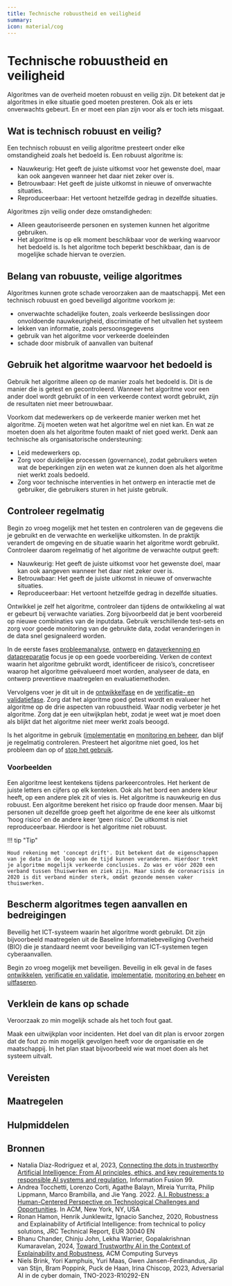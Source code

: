 ```yaml
---
title: Technische robuustheid en veiligheid
summary: 
icon: material/cog
---
```


# Technische robuustheid en veiligheid
Algoritmes van de overheid moeten robuust en veilig zijn. Dit betekent dat je algoritmes in elke situatie goed moeten presteren. Ook als er iets onverwachts gebeurt. En er moet een plan zijn voor als er toch iets misgaat.

## Wat is technisch robuust en veilig?
Een technisch robuust en veilig algoritme presteert onder elke omstandigheid zoals het bedoeld is. 
Een robuust algoritme is:

- Nauwkeurig: Het geeft de juiste uitkomst voor het gewenste doel, maar kan ook aangeven wanneer het daar niet zeker over is.
- Betrouwbaar: Het geeft de juiste uitkomst in nieuwe of onverwachte situaties.
- Reproduceerbaar: Het vertoont hetzelfde gedrag in dezelfde situaties.

Algoritmes zijn veilig onder deze omstandigheden:

- Alleen geautoriseerde personen en systemen kunnen het algoritme gebruiken.
- Het algoritme is op elk moment beschikbaar voor de werking waarvoor het bedoeld is. Is het algoritme toch beperkt beschikbaar, dan is de mogelijke schade hiervan te overzien.

## Belang van robuuste, veilige algoritmes
Algoritmes kunnen grote schade veroorzaken aan de maatschappij. Met een technisch robuust en goed beveiligd algoritme voorkom je:

- onverwachte schadelijke fouten, zoals verkeerde beslissingen door onvoldoende nauwkeurigheid, discriminatie of het uitvallen het systeem
- lekken van informatie, zoals persoonsgegevens
- gebruik van het algoritme voor verkeerde doeleinden
- schade door misbruik of aanvallen van buitenaf

## Gebruik het algoritme waarvoor het bedoeld is
Gebruik het algoritme alleen op de manier zoals het bedoeld is. Dit is de manier die is getest en gecontroleerd. Wanneer het algoritme voor een ander doel wordt gebruikt of in een verkeerde context wordt gebruikt, zijn de resultaten niet meer betrouwbaar. 

Voorkom dat medewerkers op de verkeerde manier werken met het algoritme. Zij moeten weten wat het algoritme wel en niet kan. En wat ze moeten doen als het algoritme fouten maakt of niet goed werkt. Denk aan technische als organisatorische ondersteuning:

- Leid medewerkers op.
- Zorg voor duidelijke processen (governance), zodat gebruikers weten wat de beperkingen zijn en weten wat ze kunnen doen als het algoritme niet werkt zoals bedoeld.
- Zorg voor technische interventies in het ontwerp en interactie met de gebruiker, die gebruikers sturen in het juiste gebruik.

## Controleer regelmatig
Begin zo vroeg mogelijk met het testen en controleren van de gegevens die je gebruikt en de verwachte en werkelijke uitkomsten. In de praktijk verandert de omgeving en de situatie waarin het algoritme wordt gebruikt. Controleer daarom regelmatig of het algoritme de verwachte output geeft:

- Nauwkeurig: Het geeft de juiste uitkomst voor het gewenste doel, maar kan ook aangeven wanneer het daar niet zeker over is.
- Betrouwbaar: Het geeft de juiste uitkomst in nieuwe of onverwachte situaties.
- Reproduceerbaar: Het vertoont hetzelfde gedrag in dezelfde situaties.

Ontwikkel je zelf het algoritme, controleer dan tijdens de ontwikkeling al wat er gebeurt bij verwachte variaties. Zorg bijvoorbeeld dat je bent voorbereid op nieuwe combinaties van de inputdata. Gebruik verschillende test-sets en zorg voor goede monitoring van de gebruikte data, zodat veranderingen in de data snel gesignaleerd worden. 

In de eerste fases [probleemanalyse](../levenscyclus/probleemanalyse.md), [ontwerp](../levenscyclus/ontwerp.md) en [dataverkenning en datapreparatie](../levenscyclus/dataverkenning-en-datapreparatie.md) focus je op een goede voorbereiding. Verken de context waarin het algoritme gebruikt wordt, identificeer de risico’s, concretiseer waarop het algoritme geëvalueerd moet worden, analyseer de data, en ontwerp preventieve maatregelen en evaluatiemethoden. 

Vervolgens voer je dit uit in de [ontwikkelfase](../levenscyclus/ontwikkelen.md) en de [verificatie- en validatiefase](../levenscyclus/verificatie-en-validatie.md). Zorg dat het algoritme goed getest wordt en evalueer het algoritme op de drie aspecten van robuustheid. Waar nodig verbeter je het algoritme. Zorg dat je een uitwijkplan hebt, zodat je weet wat je moet doen als blijkt dat het algoritme niet meer werkt zoals beoogd.

Is het algoritme in gebruik ([implementatie](../levenscyclus/implementatie.md) en [monitoring en beheer](../levenscyclus/monitoring-en-beheer.md), dan blijf je regelmatig controleren. Presteert het algoritme niet goed, los het probleem dan op of [stop het gebruik](../levenscyclus/uitfaseren.md). 

### Voorbeelden
Een algoritme leest kentekens tijdens parkeercontroles. Het herkent de juiste letters en cijfers op elk kenteken. Ook als het bord een andere kleur heeft, op een andere plek zit of vies is. Het algoritme is nauwkeurig en dus robuust.
Een algoritme berekent het risico op fraude door mensen. Maar bij personen uit dezelfde groep geeft het algoritme de ene keer als uitkomst ‘hoog risico’ en de andere keer ‘geen risico’. De uitkomst is niet reproduceerbaar. Hierdoor is het algoritme niet robuust.

!!! tip "Tip"

    Houd rekening met 'concept drift'. Dit betekent dat de eigenschappen van je data in de loop van de tijd kunnen veranderen. Hierdoor trekt je algoritme mogelijk verkeerde conclusies. Zo was er vóór 2020 een verband tussen thuiswerken en ziek zijn. Maar sinds de coronacrisis in 2020 is dit verband minder sterk, omdat gezonde mensen vaker thuiswerken. 

## Bescherm algoritmes tegen aanvallen en bedreigingen
Beveilig het ICT-systeem waarin het algoritme wordt gebruikt. Dit zijn bijvoorbeeld maatregelen uit de Baseline Informatiebeveiliging Overheid (BIO) die je standaard neemt voor beveiliging van ICT-systemen tegen cyberaanvallen.

Begin zo vroeg mogelijk met beveiligen. Beveilig in elk geval in de fases [ontwikkelen](../levenscyclus/ontwikkelen.md), [verificatie en validatie](../levenscyclus/verificatie-en-validatie.md), [implementatie](../levenscyclus/implementatie.md), [monitoring en beheer](../levenscyclus/monitoring-en-beheer.md) en [uitfaseren](../levenscyclus/uitfaseren.md).

## Verklein de kans op schade
Veroorzaak zo min mogelijk schade als het toch fout gaat. 

Maak een uitwijkplan voor incidenten. Het doel van dit plan is ervoor zorgen dat de fout zo min mogelijk gevolgen heeft voor de organisatie en de maatschappij. In het plan staat bijvoorbeeld wie wat moet doen als het systeem uitvalt.

## Vereisten

<!-- list_vereisten onderwerp/technische-robuustheid-en-veiligheid no-search no-onderwerp no-rol no-levenscyclus -->

## Maatregelen

<!-- list_maatregelen onderwerp/technische-robuustheid-en-veiligheid no-search no-onderwerp no-rol no-levenscyclus -->

## Hulpmiddelen

<!-- list_hulpmiddelen onderwerp/technische-robuustheid-en-veiligheid no-search no-onderwerp no-rol no-levenscyclus -->

## Bronnen

- Natalia Díaz-Rodríguez et al, 2023, [Connecting the dots in trustworthy Artificial Intelligence: From AI principles, ethics, and key requirements to responsible AI systems and regulation](https://doi.org/10.1016/j.inffus.2023.101896), Information Fusion 99.
- Andrea Tocchetti, Lorenzo Corti, Agathe Balayn, Mireia Yurrita, Philip Lippmann, Marco Brambilla, and Jie Yang. 2022. [A.I. Robustness: a Human-Centered Perspective on Technological Challenges and Opportunities](https://agathe-balayn.github.io/assets/pdf/ACM_survey23.pdf). In ACM, New York, NY, USA
- Ronan Hamon, Henrik Junklewitz, Ignacio Sanchez, 2020, Robustness and Explainability of Artificial Intelligence: from technical to policy solutions, JRC Technical Report, EUR 30040 EN
- Bhanu Chander, Chinju John, Lekha Warrier, Gopalakrishnan Kumaravelan, 2024, [Toward Trustworthy AI in the Context of Explainability and Robustness](http://dx.doi.org/10.1145/3675392 ), ACM Computing Surveys
- Niels Brink, Yori Kamphuis, Yuri Maas, Gwen Jansen-Ferdinandus, Jip van Stijn, Bram Poppink, Puck de Haan, Irina Chiscop, 2023, Adversarial AI in de cyber domain, TNO-2023-R10292-EN
